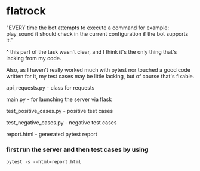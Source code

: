 # flatrock

"EVERY time the bot attempts to execute a command for example: play_sound it should check in the current configuration if the bot supports it."

^ this part of the task wasn't clear, and I think it's the only thing that's lacking from my code.

Also, as I haven't really worked much with pytest nor touched a good code written for it, my test cases may be little lacking, but of course that's fixable.

api_requests.py - class for requests

main.py - for launching the server via flask

test_positive_cases.py - positive test cases 

test_negative_cases.py - negative test cases 

report.html - generated pytest report


### first run the server and then test cases by using 
```
pytest -s --html=report.html
```

